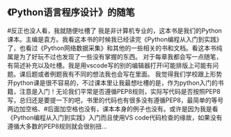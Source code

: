 ## 《Python语言程序设计》的随笔
#反正也没人看，我就随便吐槽了
  我是非计算机专业的，这本书是我们的Python课本。主编是袁方。我看这本书的时候我已经读完《Python编程从入门到实践》了，也看过《Python网络数据采集》和其他的一些相关的书和文档。看这本书纯属是为了好玩不过也发现了一些没有掌握的东西。
  对于每章我都会写一点随笔，有简述补充以及吐槽。我是用vscode写的别的编辑器打开i可能排版上可能有问题。课后题或者例题我有不同的想法我也会写在里面。
  我觉得我们学校跟上形势开python课是很不容易的，不过课本里让我最想吐槽的是，作为python入门的书籍，注意是入门！无论我们平常是否遵循PEP8规则，实际写代码是否按照PEP8写，总归还是要提一下的吧，书里的代码也有很多没有遵循PEP8，最简单的等号两边加空格、#后面加空格也没有，课本本身的例子也没有。或许是因为我是看《Python编程从入门到实践》入门而且使用VS code代码检查的缘故，如果没有遵循大多数的PEP8规则就会很别扭...
